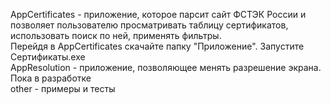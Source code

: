 AppCertificates - приложение, которое парсит сайт ФСТЭК России и позволяет пользователю просматривать таблицу сертификатов, использовать поиск по ней, применять фильтры.  <br/>
Перейдя в AppCertificates скачайте папку "Приложение". Запустите Сертификаты.exe  <br/>
AppResolution - приложение, позволяющее менять разрешение экрана. Пока в разработке  <br/>
other - примеры и тесты
